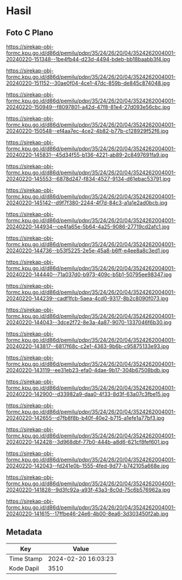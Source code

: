 # Hasil

## Foto C Plano

https://sirekap-obj-formc.kpu.go.id/d86d/pemilu/pdpr/35/24/26/20/04/3524262004001-20240220-151348--1be4fb44-d23d-4494-bdeb-bb18baabb3f4.jpg

https://sirekap-obj-formc.kpu.go.id/d86d/pemilu/pdpr/35/24/26/20/04/3524262004001-20240220-151152--30ae0f04-4ce1-47dc-859b-de845c874048.jpg

https://sirekap-obj-formc.kpu.go.id/d86d/pemilu/pdpr/35/24/26/20/04/3524262004001-20240220-150949--f8097801-a42d-47f8-81e4-27d093e56cbc.jpg

https://sirekap-obj-formc.kpu.go.id/d86d/pemilu/pdpr/35/24/26/20/04/3524262004001-20240220-150548--ef4aa7ec-4ce2-4b82-b77b-c128929f52f6.jpg

https://sirekap-obj-formc.kpu.go.id/d86d/pemilu/pdpr/35/24/26/20/04/3524262004001-20240220-145831--45d34f55-b136-4221-ab89-2c8497691fa9.jpg

https://sirekap-obj-formc.kpu.go.id/d86d/pemilu/pdpr/35/24/26/20/04/3524262004001-20240220-145553--6878d247-f834-4527-9134-d61ebac53791.jpg

https://sirekap-obj-formc.kpu.go.id/d86d/pemilu/pdpr/35/24/26/20/04/3524262004001-20240220-145142--d9f7f380-2244-4f7d-84c3-a1a1e2ad0bcb.jpg

https://sirekap-obj-formc.kpu.go.id/d86d/pemilu/pdpr/35/24/26/20/04/3524262004001-20240220-144934--ce4fa65e-5b64-4a25-9086-27719cd2afc1.jpg

https://sirekap-obj-formc.kpu.go.id/d86d/pemilu/pdpr/35/24/26/20/04/3524262004001-20240220-144736--b53f5225-2e5e-45a8-b6ff-e4ee8a8c3ed1.jpg

https://sirekap-obj-formc.kpu.go.id/d86d/pemilu/pdpr/35/24/26/20/04/3524262004001-20240220-144440--71a037d0-b973-409c-b5b1-50795ee98347.jpg

https://sirekap-obj-formc.kpu.go.id/d86d/pemilu/pdpr/35/24/26/20/04/3524262004001-20240220-144239--cadf1fcb-5aea-4cd0-9317-8b2c8090f073.jpg

https://sirekap-obj-formc.kpu.go.id/d86d/pemilu/pdpr/35/24/26/20/04/3524262004001-20240220-144043--3dce2f72-8e3a-4a87-9070-1337046f6b30.jpg

https://sirekap-obj-formc.kpu.go.id/d86d/pemilu/pdpr/35/24/26/20/04/3524262004001-20240220-143817--6817f68c-c2e1-4363-9b6b-c95875133e93.jpg

https://sirekap-obj-formc.kpu.go.id/d86d/pemilu/pdpr/35/24/26/20/04/3524262004001-20240220-143119--ee31eb23-efa0-4dae-9b17-304b67508bdb.jpg

https://sirekap-obj-formc.kpu.go.id/d86d/pemilu/pdpr/35/24/26/20/04/3524262004001-20240220-142900--d33982a9-daa0-4f33-8d3f-63a07c3fbe15.jpg

https://sirekap-obj-formc.kpu.go.id/d86d/pemilu/pdpr/35/24/26/20/04/3524262004001-20240220-142655--d7fb8f8b-b40f-40e2-b715-a1efe1a77bf3.jpg

https://sirekap-obj-formc.kpu.go.id/d86d/pemilu/pdpr/35/24/26/20/04/3524262004001-20240220-142428--3d968dbf-77b0-444b-a8d6-621cf8fef601.jpg

https://sirekap-obj-formc.kpu.go.id/d86d/pemilu/pdpr/35/24/26/20/04/3524262004001-20240220-142043--fd241e0b-1555-4fed-9d77-b742105a668e.jpg

https://sirekap-obj-formc.kpu.go.id/d86d/pemilu/pdpr/35/24/26/20/04/3524262004001-20240220-141828--9d3fc92a-a93f-43a3-8c0d-75c6b576962a.jpg

https://sirekap-obj-formc.kpu.go.id/d86d/pemilu/pdpr/35/24/26/20/04/3524262004001-20240220-141615--17ffbe46-24e6-4b00-8ea6-3d303450f2ab.jpg


## Metadata

| Key        | Value               |
| ---------- | ------------------- |
| Time Stamp | 2024-02-20 16:03:23 |
| Kode Dapil | 3510                |



